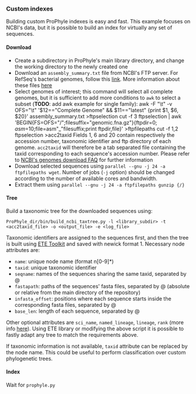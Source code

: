 ### Custom indexes

Building custom ProPhyle indexes is easy and fast. This example focuses on NCBI's data, but it is possible to build an index for virtually any set of sequences.

#### Download

- Create a subdirectory in ProPhyle's main library directory, and change the working directory to the newly created one
- Download an `assembly_summary.txt` file from NCBI's FTP server. For RefSeq's bacterial genomes, follow this [link](ftp://ftp.ncbi.nlm.nih.gov/genomes/refseq/bacteria/assembly_summary.txt). More information about these files [here](ftp://ftp.ncbi.nlm.nih.gov/genomes/README_assembly_summary.txt)
- Select genomes of interest; this command will select all
complete genomes, but it is sufficient to add more conditions
to `awk` to select a subset (**TODO**: add awk example for single family):
      awk -F "\t" -v OFS="\t" '$12=="Complete Genome" && $11=="latest" {print $1, $6, $20}' assembly_summary.txt >ftpselection
      cut -f 3 ftpselection | awk 'BEGIN{FS=OFS="/";filesuffix="genomic.fna.gz"}{ftpdir=$0;asm=$10;file=asm"_"filesuffix;print ftpdir,file}' >ftpfilepaths
      cut -f 1,2 ftpselection >acc2taxid
	Fields 1, 6 and 20 contain respectively the accession number, taxonomic identifier and ftp directory of each genome. `acc2taxid` will therefore be a tab separated file containing the taxid corresponding to each sequence's accession number. Please refer to [NCBI's genomes download FAQ](https://www.ncbi.nlm.nih.gov/genome/doc/ftpfaq) for further information
- Download selected sequences using `parallel --gnu -j 24 -a ftpfilepaths wget`. Number of jobs (`-j` option) should be changed according to the number of available cores and bandwidth.
- Extract them using `parallel --gnu -j 24 -a ftpfilepaths gunzip {/}`

#### Tree

Build a taxonomic tree for the downloaded sequences using:
```
ProPhyle_dir/bin/build_ncbi_taxtree.py -l <library_subdir> -t <acc2taxid_file> -o <output_file> -e <log_file>
```
Taxonomic identifiers are assigned to the sequences first, and then the tree is built using [ETE Toolkit](http://etetoolkit.org/) and saved with newick format 1. Necessary node attributes are:
 * `name`: unique node name (format n[0-9]\*)
 * `taxid`: unique taxonomic identifier
 * `seqname`: names of the sequences sharing the same taxid, separated by @
 * `fastapath`: paths of the sequences' fasta files, separated by @ (absolute or relative from the main directory of the repository)
 * `infasta_offset`: positions where each sequence starts inside the corresponding fasta files, separated by @
 * `base_len`: length of each sequence, separated by @

Other optional attributes are `sci_name`, `named_lineage`, `lineage`, `rank` (more info [here](http://etetoolkit.org/docs/latest/tutorial/tutorial_ncbitaxonomy.html#automatic-tree-annotation-using-ncbi-taxonomy)). Using ETE library or modifying the above script it is possible to fastly adapt any tree to match the requirements above.

If taxonomic information is not available, `taxid` attribute can be replaced by the node name. This could be useful to perform classification over custom phylogenetic trees.

#### Index

Wait for `prophyle.py`
